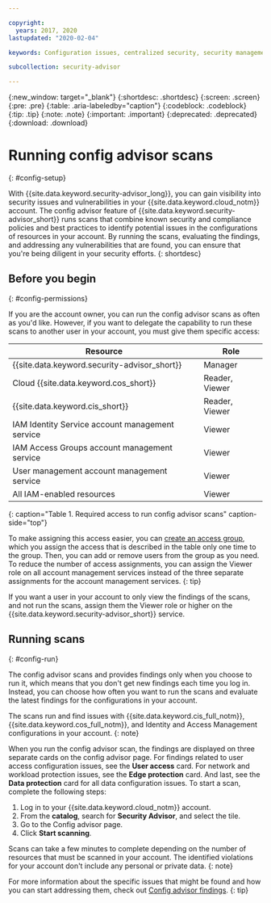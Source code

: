 ```yaml
---

copyright:
  years: 2017, 2020
lastupdated: "2020-02-04"

keywords: Configuration issues, centralized security, security management, alerts, security risk, insights, threat detection

subcollection: security-advisor

---
```


{:new_window: target="_blank"}
{:shortdesc: .shortdesc}
{:screen: .screen}
{:pre: .pre}
{:table: .aria-labeledby="caption"}
{:codeblock: .codeblock}
{:tip: .tip}
{:note: .note}
{:important: .important}
{:deprecated: .deprecated}
{:download: .download}

# Running config advisor scans
{: #config-setup}

With {{site.data.keyword.security-advisor_long}}, you can gain visibility into security issues and vulnerabilities in your {{site.data.keyword.cloud_notm}} account. The config advisor feature of {{site.data.keyword.security-advisor_short}} runs scans that combine known security and compliance policies and best practices to identify potential issues in the configurations of resources in your account. By running the scans, evaluating the findings, and addressing any vulnerabilities that are found, you can ensure that you're being diligent in your security efforts.
{: shortdesc}


## Before you begin
{: #config-permissions}

If you are the account owner, you can run the config advisor scans as often as you'd like. However, if you want to delegate the capability to run these scans to another user in your account, you must give them specific access:

| Resource | Role |
|----------|------|
| {{site.data.keyword.security-advisor_short}} | Manager |
| Cloud {{site.data.keyword.cos_short}} | Reader, Viewer |
| {{site.data.keyword.cis_short}} | Reader, Viewer |
| IAM Identity Service account management service| Viewer |
| IAM Access Groups account management service | Viewer |
| User management account management service | Viewer |
| All IAM-enabled resources | Viewer |
{: caption="Table 1. Required access to run config advisor scans" caption-side="top"}

To make assigning this access easier, you can [create an access group](/docs/iam?topic=iam-groups#create_ag), which you assign the access that is described in the table only one time to the group. Then, you can add or remove users from the group as you need. To reduce the number of access assignments, you can assign the Viewer role on all account management services instead of the three separate assignments for the account management services.
{: tip}

If you want a user in your account to only view the findings of the scans, and not run the scans, assign them the Viewer role or higher on the {{site.data.keyword.security-advisor_short}} service.


## Running scans
{: #config-run}

The config advisor scans and provides findings only when you choose to run it, which means that you don't get new findings each time you log in. Instead, you can choose how often you want to run the scans and evaluate the latest findings for the configurations in your account. 

The scans run and find issues with {{site.data.keyword.cis_full_notm}}, {{site.data.keyword.cos_full_notm}}, and Identity and Access Management configurations in your account.
{: note}

When you run the config advisor scan, the findings are displayed on three separate cards on the config advisor page. For findings related to user access configuration issues, see the **User access** card. For network and workload protection issues, see the **Edge protection** card. And last, see the **Data protection** card for all data configuration issues. To start a scan, complete the following steps:

1. Log in to your {{site.data.keyword.cloud_notm}} account.
1. From the **catalog**, search for **Security Advisor**, and select the tile.
1. Go to the Config advisor page.
1. Click **Start scanning**.

Scans can take a few minutes to complete depending on the number of resources that must be scanned in your account. The identified violations for your account don't include any personal or private data.
{: note}

For more information about the specific issues that might be found and how you can start addressing them, check out [Config advisor findings](/docs/security-advisor?topic=security-advisor-config-advisor-findings).
{: tip}
